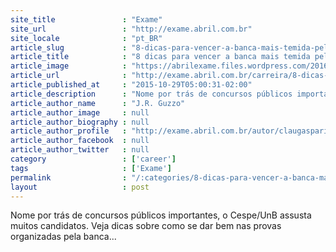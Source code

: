 ```yaml
---
site_title               : "Exame"
site_url                 : "http://exame.abril.com.br"
site_locale              : "pt_BR"
article_slug             : "8-dicas-para-vencer-a-banca-mais-temida-pelos-concurseiros"
article_title            : "8 dicas para vencer a banca mais temida pelos concurseiros"
article_image            : "https://abrilexame.files.wordpress.com/2016/09/size_960_16_9_homem-estudando13.jpg?quality=70&strip=all&w=960"
article_url              : "http://exame.abril.com.br/carreira/8-dicas-para-vencer-a-banca-mais-temida-pelos-concurseiros/"
article_published_at     : "2015-10-29T05:00:31-02:00"
article_description      : "Nome por trás de concursos públicos importantes, o Cespe/UnB assusta muitos candidatos. Veja dicas sobre como se dar bem nas provas organizadas pela banca..."
article_author_name      : "J.R. Guzzo"
article_author_image     : null
article_author_biography : null
article_author_profile   : "http://exame.abril.com.br/autor/claugasparini/"
article_author_facebook  : null
article_author_twitter   : null
category                 : ['career']
tags                     : ['Exame']
permalink                : "/:categories/8-dicas-para-vencer-a-banca-mais-temida-pelos-concurseiros/"
layout                   : post
---
```


Nome por trás de concursos públicos importantes, o Cespe/UnB assusta muitos candidatos. Veja dicas sobre como se dar bem nas provas organizadas pela banca...
